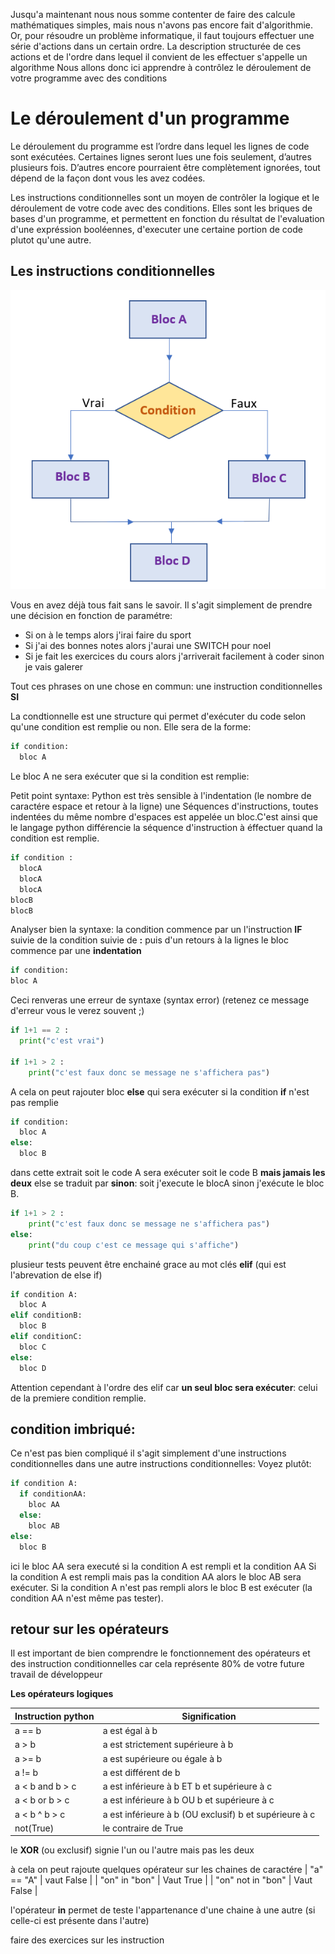 Jusqu'a maintenant nous nous somme contenter de faire des calcule mathématiques simples, mais nous n'avons pas encore fait d'algorithmie.
Or, pour résoudre un problème informatique, il faut toujours effectuer une série d'actions dans un certain ordre. La description structurée de ces actions et de l'ordre dans lequel il convient de les effectuer s'appelle un algorithme
Nous allons donc ici apprendre à contrôlez le déroulement de votre programme avec des conditions

# Le déroulement d'un programme

Le déroulement du programme est l’ordre dans lequel les lignes de code sont exécutées. Certaines lignes seront lues une fois seulement, d’autres plusieurs fois. D’autres encore pourraient être complètement ignorées, tout dépend de la façon dont vous les avez codées.

Les instructions conditionnelles sont un moyen de contrôler la logique et le déroulement de votre code avec des conditions.
Elles sont les briques de bases d'un programme, et permettent en fonction du résultat de l'evaluation d'une expréssion booléennes, d'executer une certaine portion de code plutot qu'une autre.

## Les instructions conditionnelles

 ![instruction](../../img/bloc_condition.png)

Vous en avez déjà tous fait sans le savoir. Il s'agit simplement de prendre une décision en fonction de paramétre:
- Si on à le temps alors j'irai faire du sport
- Si j'ai des bonnes notes alors j'aurai une SWITCH pour noel
- Si je fait les exercices du cours alors j'arriverait facilement à coder sinon je vais galerer

Tout ces phrases on une chose en commun: une instruction conditionnelles **SI**

La condtionnelle est une structure qui permet d'exécuter du code selon qu'une condition est remplie ou non.
Elle sera de la forme:

```python
if condition:
  bloc A
```
Le bloc A ne sera exécuter que si la condition est remplie:

Petit point syntaxe:
Python est très sensible à l'indentation (le nombre de caractére espace et retour à la ligne)
une Séquences d'instructions, toutes indentées du même nombre d'espaces est appelée un bloc.C'est ainsi que le langage python différencie la séquence d'instruction à éffectuer quand la condition est remplie.

```python
if condition :
  blocA
  blocA
  blocA
blocB
blocB

```
Analyser bien la syntaxe: la condition commence par un l'instruction **IF** suivie de la condition suivie de **:** puis d'un retours à la lignes
le bloc commence par une **indentation**

```python
if condition:
bloc A
```
Ceci renveras une erreur de syntaxe (syntax error) (retenez ce message d'erreur vous le verez souvent ;)



```python runnable
if 1+1 == 2 :
  print("c'est vrai")

if 1+1 > 2 :
    print("c'est faux donc se message ne s'affichera pas")
```

A cela on peut rajouter bloc **else** qui sera exécuter si la condition **if** n'est pas remplie

```python
if condition:
  bloc A
else:
  bloc B
```
dans cette extrait soit le code A sera exécuter soit le code B **mais jamais les deux**
else se traduit par **sinon**:
soit j'execute le blocA sinon j'exécute le bloc B.

```python runnable
if 1+1 > 2 :
    print("c'est faux donc se message ne s'affichera pas")
else:
    print("du coup c'est ce message qui s'affiche")
```

plusieur tests peuvent être enchainé grace au mot clés **elif** (qui est l'abrevation de else if)

```python
if condition A:
  bloc A
elif conditionB:
  bloc B
elif conditionC:
  bloc C
else:
  bloc D
```

Attention cependant à l'ordre des elif car **un seul bloc sera exécuter**: celui de la premiere condition remplie.

## condition imbriqué:
Ce n'est pas bien compliqué il s'agit simplement d'une instructions conditionnelles dans une autre instructions conditionnelles:
Voyez plutôt:
```python
if condition A:
  if conditionAA:
    bloc AA
  else:
    bloc AB  
else:
  bloc B
```

ici le bloc AA sera executé si la condition A est rempli et la condition AA
Si la condition A est rempli mais pas la condition AA alors le bloc AB sera exécuter.
Si la condition A n'est pas rempli alors le bloc B est exécuter (la condition AA n'est même pas tester).



## retour sur les opérateurs
 Il est important de bien comprendre le fonctionnement des opérateurs et des instruction conditionnelles car cela représente 80% de votre future travail de développeur

 **Les opérateurs logiques**

 | Instruction python | Signification |
| ------ | ----------- |
| a == b   | a est égal à b |
| a > b | a est strictement supérieure à b |
| a >= b | a est supérieure ou égale à b |
| a != b | a est différent de b |
| a < b and b > c| a est inférieure à b ET b et supérieure à c |
| a < b or b > c| a est inférieure à b OU b et supérieure à c |
| a < b ^ b > c| a est inférieure à b (OU exclusif) b et supérieure à c |
| not(True) | le contraire de True |

le **XOR** (ou exclusif) signie l'un ou l'autre mais pas les deux

à cela on peut rajoute quelques opérateur sur les chaines de caractére
| "a" == "A"   | vaut False |
| "on" in "bon" | Vaut True |
| "on" not in "bon" | Vaut False |


 l'opérateur **in** permet de teste l'appartenance d'une chaine à une autre (si celle-ci est présente dans l'autre)






faire des exercices sur les instruction
